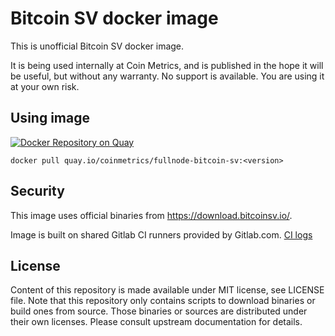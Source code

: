 # Bitcoin SV docker image

This is unofficial Bitcoin SV docker image.

It is being used internally at Coin Metrics, and is published in the hope it will be useful, but without any warranty. No support is available. You are using it at your own risk.

## Using image

[![Docker Repository on Quay](https://quay.io/repository/coinmetrics/fullnode-bitcoin-sv/status "Docker Repository on Quay")](https://quay.io/repository/coinmetrics/fullnode-bitcoin-sv)

```
docker pull quay.io/coinmetrics/fullnode-bitcoin-sv:<version>
```

## Security

This image uses official binaries from https://download.bitcoinsv.io/.

Image is built on shared Gitlab CI runners provided by Gitlab.com. [CI logs](https://gitlab.com/coinmetrics/fullnodes/bitcoin-sv/pipelines)

## License

Content of this repository is made available under MIT license, see LICENSE file.
Note that this repository only contains scripts to download binaries or build ones from source.
Those binaries or sources are distributed under their own licenses.
Please consult upstream documentation for details.
